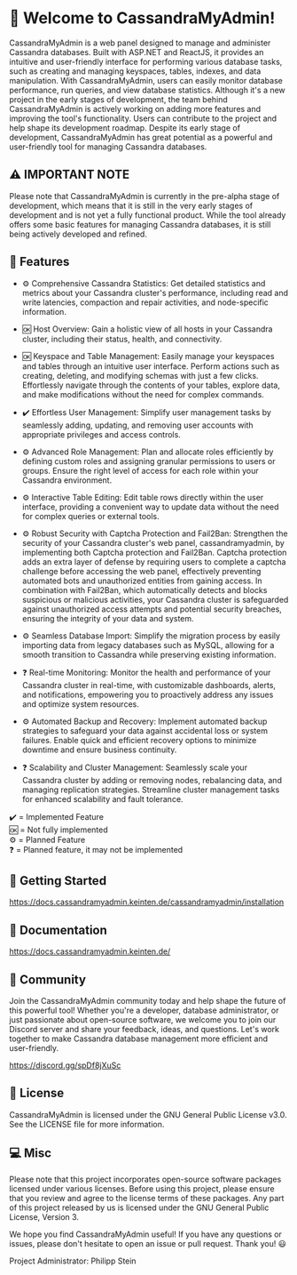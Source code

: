 # 👋 Welcome to CassandraMyAdmin!

CassandraMyAdmin is a web panel designed to manage and administer Cassandra databases. Built with ASP.NET and ReactJS, it provides an intuitive and user-friendly interface for performing various database tasks, such as creating and managing keyspaces, tables, indexes, and data manipulation. With CassandraMyAdmin, users can easily monitor database performance, run queries, and view database statistics. Although it's a new project in the early stages of development, the team behind CassandraMyAdmin is actively working on adding more features and improving the tool's functionality. Users can contribute to the project and help shape its development roadmap. Despite its early stage of development, CassandraMyAdmin has great potential as a powerful and user-friendly tool for managing Cassandra databases.

## ⚠️ IMPORTANT NOTE

Please note that CassandraMyAdmin is currently in the pre-alpha stage of development, which means that it is still in the very early stages of development and is not yet a fully functional product. While the tool already offers some basic features for managing Cassandra databases, it is still being actively developed and refined.

## 🤖 Features

- ⚙️ Comprehensive Cassandra Statistics: Get detailed statistics and metrics about your Cassandra cluster's performance, including read and write latencies, compaction and repair activities, and node-specific information.

- 🆗 Host Overview: Gain a holistic view of all hosts in your Cassandra cluster, including their status, health, and connectivity.

- 🆗 Keyspace and Table Management: Easily manage your keyspaces and tables through an intuitive user interface. Perform actions such as creating, deleting, and modifying schemas with just a few clicks. Effortlessly navigate through the contents of your tables, explore data, and make modifications without the need for complex commands.

- ✔️ Effortless User Management: Simplify user management tasks by seamlessly adding, updating, and removing user accounts with appropriate privileges and access controls.

- ⚙️ Advanced Role Management: Plan and allocate roles efficiently by defining custom roles and assigning granular permissions to users or groups. Ensure the right level of access for each role within your Cassandra environment.

- ⚙️ Interactive Table Editing: Edit table rows directly within the user interface, providing a convenient way to update data without the need for complex queries or external tools.

- ⚙️ Robust Security with Captcha Protection and Fail2Ban: Strengthen the security of your Cassandra cluster's web panel, cassandramyadmin, by implementing both Captcha protection and Fail2Ban. Captcha protection adds an extra layer of defense by requiring users to complete a captcha challenge before accessing the web panel, effectively preventing automated bots and unauthorized entities from gaining access. In combination with Fail2Ban, which automatically detects and blocks suspicious or malicious activities, your Cassandra cluster is safeguarded against unauthorized access attempts and potential security breaches, ensuring the integrity of your data and system.

- ⚙️ Seamless Database Import: Simplify the migration process by easily importing data from legacy databases such as MySQL, allowing for a smooth transition to Cassandra while preserving existing information.

- ❓ Real-time Monitoring: Monitor the health and performance of your Cassandra cluster in real-time, with customizable dashboards, alerts, and notifications, empowering you to proactively address any issues and optimize system resources.

- ⚙️ Automated Backup and Recovery: Implement automated backup strategies to safeguard your data against accidental loss or system failures. Enable quick and efficient recovery options to minimize downtime and ensure business continuity.

- ❓ Scalability and Cluster Management: Seamlessly scale your Cassandra cluster by adding or removing nodes, rebalancing data, and managing replication strategies. Streamline cluster management tasks for enhanced scalability and fault tolerance.

✔️ = Implemented Feature<br>
🆗 = Not fully implemented<br>
⚙️ = Planned Feature<br>
❓ = Planned feature, it may not be implemented

## 🚀 Getting Started

https://docs.cassandramyadmin.keinten.de/cassandramyadmin/installation

## 📖 Documentation

https://docs.cassandramyadmin.keinten.de/

## 💬 Community

Join the CassandraMyAdmin community today and help shape the future of this powerful tool! Whether you're a developer, database administrator, or just passionate about open-source software, we welcome you to join our Discord server and share your feedback, ideas, and questions. Let's work together to make Cassandra database management more efficient and user-friendly.

https://discord.gg/spDf8jXuSc

## 📝 License
CassandraMyAdmin is licensed under the GNU General Public License v3.0. See the LICENSE file for more information.

## 💻 Misc
Please note that this project incorporates open-source software packages licensed under various licenses. Before using this project, please ensure that you review and agree to the license terms of these packages. Any part of this project released by us is licensed under the GNU General Public License, Version 3.

We hope you find CassandraMyAdmin useful! If you have any questions or issues, please don't hesitate to open an issue or pull request. Thank you! 😃

Project Administrator: Philipp Stein
